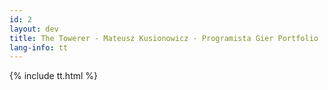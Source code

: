 ```yaml
---
id: 2
layout: dev
title: The Towerer - Mateusz Kusionowicz - Programista Gier Portfolio
lang-info: tt
---
```

{% include tt.html %}